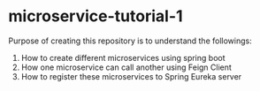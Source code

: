 # microservice-tutorial-1
Purpose of creating this repository is to understand the followings:

1) How to create different microservices using spring boot
2) How one microservice can call another using Feign Client
3) How to register these microservices to Spring Eureka server
